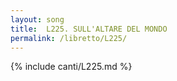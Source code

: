 ```yaml
---
layout: song
title:  L225. SULL'ALTARE DEL MONDO
permalink: /libretto/L225/
---
```

{% include canti/L225.md %}   